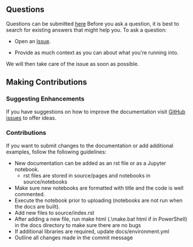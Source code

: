 ## Questions
Questions can be submitted [here](https://github.com/EvanDLang/SHIFT-SMCE-User-Guide/issues) 
Before you ask a question, it is best to search for 
existing answers that might help you. To ask a question:

* Open an [Issue](https://github.com/EvanDLang/SHIFT-SMCE-User-Guide/issues/new).

* Provide as much context as you can about what you're running into.

We will then take care of the issue as soon as possible.



## Making Contributions

### Suggesting Enhancements

If you have suggestions on how to improve the documentation visit 
[GitHub issues](https://github.com/EvanDLang/SHIFT-SMCE-User-Guide/issues) to offer ideas.


### Contributions

If you want to submit changes to the documentation or add additional examples, follow the following guidelines:
  * New documentation can be added as an rst file or as a Jupyter notebook.
    * rst files are stored in source/pages and notebooks in source/notebooks
  * Make sure new notebooks are formatted with title and the code is well commented.
  * Execute the notebook prior to uploading (notebooks are not run when the docs are built).
  * Add new files to source/index.rst
  * After adding a new file, run make html (.\make.bat html if in PowerShell) in the docs directory to make sure there are no bugs
  * If additional libraries are required, update docs/environment.yml
  * Outline all changes made in the commit message

